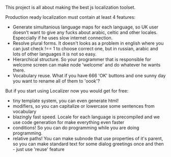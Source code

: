 This project is all about making the best js localization toolset.

Production ready localization must contain at least 4 features:
- Generate simultanious language maps for each language, so UK user doesn't want to give any fucks about arabic, celtic and other locales. Especcially if he uses slow internet connection.
- Resolve plural forms. It doesn't looks as a problem in english where you can just check !== 1 to choose correct one, but in russian, arabic and lots of other languages it is not so easy.
- Hierarchical structure. So your programmer that is responsible for welcome screen can make node 'welcome' and do whatever he wants there.
- Vocabulary reuse. What if you have 666 'OK' buttons and one sunny day you want to rename all of them to 'oook'?

But if you start using Localizer now you would get for free:
- tiny template system, you can even generate html!
- modifiers, so you can capitalize or lowercase some sentences from vocabulary
- blazingly fast speed. Locale for each language is precompiled and we use code generation for make everything even faster
- conditions! So you can do programming while you are doing programming.
- relative paths! You can make subnode that use properties of it's parent, so you can make standard text for some dialog greetings once and then - just use 'reuse' feature



